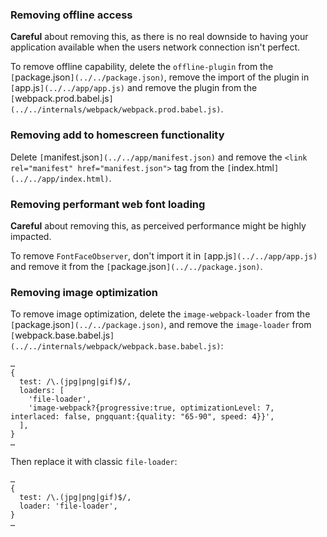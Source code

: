 ### Removing offline access

**Careful** about removing this, as there is no real downside to having your
application available when the users network connection isn't perfect.

To remove offline capability, delete the `offline-plugin` from the
`[`package.json`](../../package.json)`, remove the import of the plugin in
`[`app.js`](../../app/app.js)` and remove the plugin from the
`[`webpack.prod.babel.js`](../../internals/webpack/webpack.prod.babel.js)`.

### Removing add to homescreen functionality

Delete `[`manifest.json`](../../app/manifest.json)` and remove the
`<link rel="manifest" href="manifest.json">` tag from the
`[`index.html`](../../app/index.html)`.

### Removing performant web font loading

**Careful** about removing this, as perceived performance might be highly impacted.

To remove `FontFaceObserver`, don't import it in `[`app.js`](../../app/app.js)` and
remove it from the `[`package.json`](../../package.json)`.

### Removing image optimization

To remove image optimization, delete the `image-webpack-loader` from the
`[`package.json`](../../package.json)`, and remove the `image-loader` from `[`webpack.base.babel.js`](../../internals/webpack/webpack.base.babel.js)`:
```
…
{
  test: /\.(jpg|png|gif)$/,
  loaders: [
    'file-loader',
    'image-webpack?{progressive:true, optimizationLevel: 7, interlaced: false, pngquant:{quality: "65-90", speed: 4}}',
  ],
}
…
```

Then replace it with classic `file-loader`:

```
…
{
  test: /\.(jpg|png|gif)$/,
  loader: 'file-loader',
}
…
```
